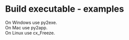 # Build executable - examples

On Windows use py2exe.  
On Mac use py2app.  
On Linux use cx_Freeze.  
